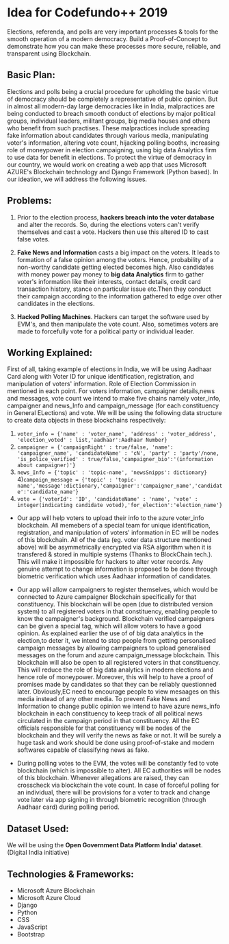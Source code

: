 # Idea for Codefundo++ 2019
Elections, referenda, and polls are very important processes & tools for the smooth operation of a modern democracy. Build a Proof-of-Concept to demonstrate how you can make these processes more secure, reliable, and transparent using Blockchain.

## Basic Plan:
Elections and polls being a crucial procedure for upholding the basic virtue of democracy should be completely a representative of public opinion. But in almost all modern-day large democracies like in India, malpractices are being conducted to breach smooth conduct of elections by major political groups, individual leaders, militant groups, big media houses and others who benefit from such practises. These malpractices include spreading fake information about candidates through various media, manipulating voter's information, altering vote count, hijacking polling booths, increasing role of moneypower in election campaigning, using big data Analytics firm to use data for benefit in elections. 
To protect the virtue of democracy in our country, we would work on creating a web app that uses Microsoft AZURE's Blockchain technology and Django Framework (Python based). In our ideation, we will address the following issues.

## Problems:
1) Prior to the election process, **hackers breach into the voter database** and alter the records. So, during the elections voters can't verify themselves and cast a vote. Hackers then use this altered ID to cast false votes. 

2) **Fake News and Information** casts a big impact on the voters. It leads to formation of a false opinion among the voters. Hence, probability of a non-worthy candidate getting elected becomes high. Also candidates with money power pay money to **big data Analytics** firm to gather voter's information like their interests, contact details, credit card transaction history, stance on particular issue etc.Then they conduct their campaign according to the information gathered to edge over other candidates in the elections.

3) **Hacked Polling Machines**. Hackers can target the software used by EVM's, and then manipulate the vote count. Also, sometimes voters are made to forcefully vote for a political party or individual leader.  

## Working Explained:
First of all, taking example of elections in India, we will be using Aadhaar Card along with Voter ID for unique identification, registration, and manipulation of voters' information. Role of Election Commission in mentioned in each point. For voters information, campaigner details,news and messages, vote count we intend to make five chains namely voter_info, campaigner and news_Info and campaign_message (for each constituency in General ELections) and vote. 
We will be using the following data structure to create data objects in these blockchains respectively:
1) ``` voter_info = {'name' : 'voter_name', 'address' : 'voter_address', 'election_voted' : list,'aadhaar':Aadhaar Number}  ```
2) ``` campaigner = {'campaignRight' : true/false, 'name': 'campaigner_name', 'candidateName' : 'cN', 'party' : 'party'/none, 'is_police_verified' : true/false,'campaigner_bio':'(information about campaigner)'} ```
3) ``` news_Info = {'topic' : 'topic-name', 'newsSnipps': dictionary} ```
4)``` campaign_message = {'topic' : 'topic-name','message':dictionary,'campaigner':'campaigner_name','candidate':'candidate_name'} ```
5) ``` vote = {'voterId': 'ID', 'candidateName' : 'name', 'vote' : integer(indicating candidate voted),'for_election':'election_name'} ```


* Our app will help voters to upload their info to the azure voter_info blockchain. All memebers of a special team for unique identification, registration, and manipulation of voters' information in EC will be nodes of this blockchain. All of the data (eg. voter data structure mentioned above) will be asymmetrically encrypted via RSA algorithm when it is transfered & stored in multiple systems (Thanks to BlockChain tech.). This will make it impossible for hackers to alter voter records. Any genuine attempt to change information is proposed to be done through biometric verification which uses Aadhaar information of candidates. 

* Our app will allow campaigners to register themselves, which would be connected to Azure campaigner Blockchain specifically for that constituency. This blockchain will be open (due to distributed version system) to all registered voters in that constituency, enabling people to know the campaigner's background. Blockchain verified campaigners can be given a special tag, which will allow voters to have a good opinion.
As explained earlier the use of of big data analytics in the election,to deter it, we intend to stop people from getting personalised campaign messages by allowing campaigners to upload generalised messages on the forum and  azure campaign_message blockchain. This blockchain will also be open to all registered voters in that constituency. This will reduce the role of big data analytics in modern elections and hence role of moneypower. Moreover, this will help to have a proof of promises made by candidates so that they can be reliably questionned later. Obviously,EC need to encourage people to view mesaages on this media instead of any other media.
To prevent Fake News and Information to change public opinion we intend to have azure news_info blockchain in each constituency to keep track of all political news circulated in the campaign period in that constituency. All the EC officials responsible for that constituency will be nodes of the blockchain and they will verify the news as fake or not. It will be surely a huge task and work should be done using proof-of-stake and modern softwares capable of classifying news as fake. 
* During polling votes to the EVM, the votes will be constantly fed to vote blockchain (which is impossible to alter). All EC authorities will be nodes of this blockchain. Whenever allegations are raised, they can crosscheck via blockchain the vote count. In case of forceful polling for an individual, there will be provisions for a voter to track and change vote later via app signing in through biometric recognition (through Aadhaar card) during polling period. 

## Dataset Used:
We will be using the **Open Government Data Platform India' dataset**. (Digital India initiative)

## Technologies & Frameworks:
* Microsoft Azure Blockchain
* Microsoft Azure Cloud
* Django 
* Python
* CSS
* JavaScript
* Bootstrap
